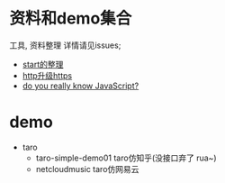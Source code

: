 # 资料和demo集合

工具, 资料整理 详情请见issues;    
+ [start的整理](https://github.com/KaierChou/Note_and_Demo/issues/2)  
+ [http升级https](https://github.com/KaierChou/Note_and_Demo/issues/3)
+ [do you really know JavaScript?](https://github.com/KaierChou/Note_and_Demo/issues/1)

# demo  

+ taro
  - taro-simple-demo01 taro仿知乎(没接口弃了 rua~)
  - netcloudmusic      taro仿网易云


